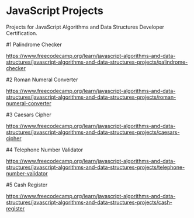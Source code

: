 # JavaScript Projects
Projects for JavaScript Algorithms and Data Structures Developer Certification.

#1 Palindrome Checker

https://www.freecodecamp.org/learn/javascript-algorithms-and-data-structures/javascript-algorithms-and-data-structures-projects/palindrome-checker

#2 Roman Numeral Converter

https://www.freecodecamp.org/learn/javascript-algorithms-and-data-structures/javascript-algorithms-and-data-structures-projects/roman-numeral-converter

#3 Caesars Cipher

https://www.freecodecamp.org/learn/javascript-algorithms-and-data-structures/javascript-algorithms-and-data-structures-projects/caesars-cipher

#4 Telephone Number Validator

https://www.freecodecamp.org/learn/javascript-algorithms-and-data-structures/javascript-algorithms-and-data-structures-projects/telephone-number-validator

#5 Cash Register

https://www.freecodecamp.org/learn/javascript-algorithms-and-data-structures/javascript-algorithms-and-data-structures-projects/cash-register
